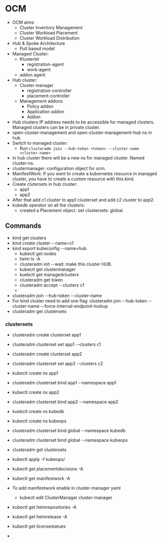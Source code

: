 # OCM

- OCM aims:
    - Cluster Inventory Management
    - Cluster Workload Placement
    - Cluster Workload Distribution
- Hub & Spoke Architecture
    - Pull based model
- Managed Cluster:
    - Klusterlet
        - registration-agent
        - work-agent
    - addon agent
- Hub cluster:
  - Cluster manager
    - registration-controller
    - placement-controller
  - Management addons
    - Policy addon
    - Application addon
    - Addon
- Hub clusters IP address needs to be accessible for managed clusters. Managed clusters can be in private cluster.
- open-cluster-management and open-cluster-management-hub ns in hub.
- Switch to managed cluster:
  - Run `clusteradm join --hub-token <token> --cluster-name <cluster-name>`
- In hub cluster there will be a new ns for managed cluster. Named cluster-ns.
- clustermanager: configuration object for ocm.
- ManifestWork: If you want to create a kubernetes resource in managed cluster, you have to create a custom resource with this kind.
- Create clutersets in hub cluster:
  - app1
  - app2
- After that add c1 cluster to app1 clusterset and add c2 cluster to app2.
- kubedb operator on all the clusters:
  - created a Placement object. set clustersets: global.













## Commands

- kind get clusters
- kind create cluster --name=c1
- kind export kubeconfig --name=hub
  - kubectl get nodes
  - helm ls -A
  - clusteradm init --wait: make this cluster HUB.
  - kubectl get clustermanager
  - kuebctl get managedclusters
  - clusteradm get token
  - clusteradm accept --clusters c1
  - 
- clusteradm join --hub-token <token> --cluster-name <cluster-name>
- For kind cluster need to add one flag: clusteradm join --hub-token <token> --cluster-name <cluster-name> --force-internal-endpoint-lookup
- clusteradm get clustersets

### clustersets

- clusteradm create clusterset app1
- clusteradm clusterset set app1 --clusters c1

- clusteradm create clusterset app2
- clusteradm clusterset set app2 --clusters c2

- kubectl create ns app1
- clusteradm clusterset bind app1 --namespace app1

- kubectl create ns app2
- clusteradm clusterset bind app2 --namespace app2

- kuebctl create ns kubedb
- kubectl create ns kubeops
- clusteradm clusterset bind global --namespace kubedb
- clusteradm clusterset bind global --namespace kubeops
- clusteradm get clustersets

- kubectl apply -f kubeops/
- kubectl get placementdecisions -A
- kubectl get manifestwork -A

- To add manifestwork enable in cluster-manager yaml
  - kubectl edit ClusterManager cluster-manager
- kubectl get helmrepositories -A
- kubectl get helmrelease -A
- kubectl get licensestatues

- 